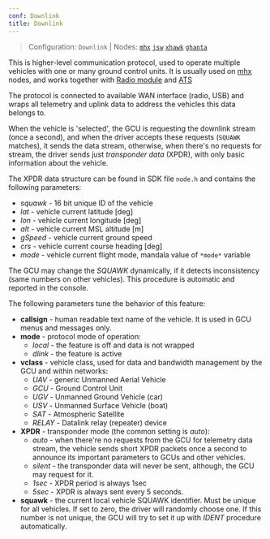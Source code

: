 ```yaml
---
conf: Downlink
title: Downlink
---
```


>Configuration: `Downlink`
> | Nodes: [`mhx`](../../hw/nodes/mhx.md) [`jsw`](../../hw/nodes/jsw.md) [`xhawk`](../../hw/nodes/xhawk.md) [`ghanta`](../../hw/nodes/ghanta.md)

This is higher-level communication protocol, used to operate multiple vehicles with one or many ground control units. It is usually used on [mhx](../nodes/mhx.md) nodes, and works together with [Radio module](radio.md) and [ATS](ats.md)

The protocol is connected to available WAN interface (radio, USB) and wraps all telemetry and uplink data to address the vehicles this data belongs to.

When the vehicle is 'selected', the GCU is requesting the downlink stream (once a second), and when the driver accepts these requests (`SQUAWK` matches), it sends the data stream, otherwise, when there's no requests for stream, the driver sends just *transponder data* (XPDR), with only basic information about the vehicle.

The XPDR data structure can be found in SDK file `node.h` and contains  the following parameters:

- *squawk* - 16 bit unique ID of the vehicle
- *lat* - vehicle current latitude [deg]
- *lon* - vehicle current longitude [deg]
- *alt* - vehicle current MSL altitude [m]
- *gSpeed* - vehicle current ground speed
- *crs* - vehicle current course heading [deg]
- *mode* - vehicle current flight mode, mandala value of `*mode*` variable

The GCU may change the *SQUAWK* dynamically, if it detects inconsistency (same numbers on other vehicles). This procedure is automatic and reported in the console.

The following parameters tune the behavior of this feature:

- **callsign**  - human readable text name of the vehicle. It is used in GCU menus and messages only.
- **mode**      - protocol mode of operation:
    - *local* - the feature is off and data is not wrapped
    - *dlink* - the feature is active
- **vclass**    - vehicle class, used for data and bandwidth management by the GCU and within networks:
    - *UAV* - generic Unmanned Aerial Vehicle
    - *GCU* - Ground Control Unit
    - *UGV* - Unmanned Ground Vehicle (car)
    - *USV* - Unmanned Surface Vehicle (boat)
    - *SAT* - Atmospheric Satellite
    - *RELAY* - Datalink relay (repeater) device
- **XPDR**      - transponder mode (the common setting is *auto*):
    - *auto* - when there're no requests from the GCU for telemetry data stream, the vehicle sends short XPDR packets once a second to announce its important parameters to GCUs and other vehicles.
    - *silent* - the transponder data will never be sent, although, the GCU may request for it.
    - *1sec* - XPDR period is always 1sec
    - *5sec* - XPDR is always sent every 5 seconds.
- **squawk**    - the current local vehicle SQUAWK identifier. Must be unique for all vehicles. If set to zero, the driver will randomly choose one. If this number is not unique, the GCU will try to set it up with *IDENT* procedure automatically.